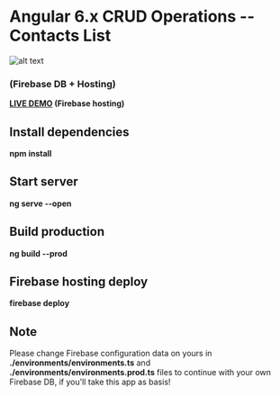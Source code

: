 # Angular 6.x CRUD Operations -- Contacts List 
![alt text](https://firebasestorage.googleapis.com/v0/b/angular6-crud.appspot.com/o/rsz_1_ayveoikqymkpezrxnoxrjg.png?alt=media&token=11e0983b-1051-402b-a2fe-15ce788a38e5)
### (Firebase DB + Hosting)

<b><a target="_blank" href="https://angular6-crud.firebaseapp.com/">LIVE DEMO</a> (Firebase hosting)</b>

## Install dependencies

<b>npm install</b>

## Start server 

<b>ng serve --open</b>

## Build production 

<b>ng build --prod</b>

## Firebase hosting deploy

<b>firebase deploy</b>

## Note

<p>Please change Firebase configuration data on yours in <b>./environments/environments.ts</b> and <b>./environments/environments.prod.ts</b> files to continue with your own Firebase DB, if you'll take this app as basis!</p>
